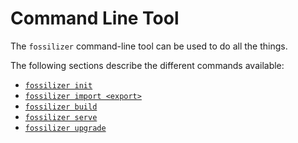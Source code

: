 # Command Line Tool

The `fossilizer` command-line tool can be used to do all the things.

The following sections describe the different commands available:

- [`fossilizer init`](./init.md)
- [`fossilizer import <export>`](./import.md)
- [`fossilizer build`](./build.md)
- [`fossilizer serve`](./serve.md)
- [`fossilizer upgrade`](./upgrade.md)
